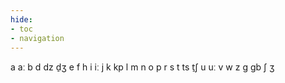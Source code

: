 ```yaml
---
hide:
- toc
- navigation
---
```

a
aː
b
d
dz
d̠ʒ
e
f
h
i
iː
j
k
kp
l
m
n
o
p
r
s
t
ts
t̠ʃ
u
uː
v
w
z
ɡ
ɡb
ʃ
ʒ
